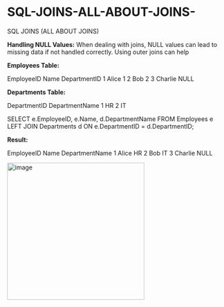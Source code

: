 # SQL-JOINS-ALL-ABOUT-JOINS-
SQL JOINS (ALL ABOUT JOINS)

**Handling NULL Values:** When dealing with joins, NULL values can lead to missing data if not handled correctly. Using outer joins can help

**Employees Table:**

EmployeeID	Name	DepartmentID
1			Alice	1
2			Bob		2
3			Charlie	NULL

**Departments Table:**

DepartmentID	DepartmentName
1				HR
2				IT

SELECT e.EmployeeID, e.Name, d.DepartmentName
FROM Employees e
LEFT JOIN Departments d ON e.DepartmentID = d.DepartmentID;

**Result:**

EmployeeID	Name	DepartmentName
1			Alice	HR
2			Bob		IT
3			Charlie	NULL

<img width="317" alt="image" src="https://github.com/user-attachments/assets/81c70836-61bd-44f1-ba94-df5dddfb7fe2">



